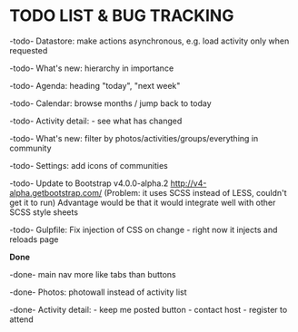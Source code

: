 # TODO LIST & BUG TRACKING

-todo- Datastore: make actions asynchronous, e.g. load activity only when requested

-todo- What's new: hierarchy in importance

-todo- Agenda: heading "today", "next week"

-todo- Calendar: browse months / jump back to today

-todo- Activity detail:
        - see what has changed

-todo- What's new: filter by photos/activities/groups/everything in community

-todo- Settings: add icons of communities

-todo- Update to Bootstrap  v4.0.0-alpha.2 http://v4-alpha.getbootstrap.com/ (Problem: it uses SCSS instead of LESS, couldn't get it to run) Advantage would be that it would integrate well with other SCSS style sheets

-todo- Gulpfile: Fix injection of CSS on change - right now it injects and reloads page


**Done**

-done- main nav more like tabs than buttons

-done- Photos: photowall instead of activity list

-done- Activity detail:
        - keep me posted button
        - contact host
        - register to attend